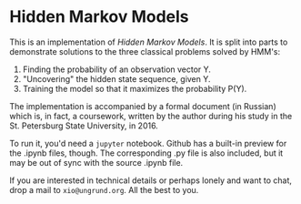 # Hidden Markov Models

This is an implementation of *Hidden Markov Models*.  It is split into parts to
demonstrate solutions to the three classical problems solved by HMM's:

1. Finding the probability of an observation vector Y.
2. "Uncovering" the hidden state sequence, given Y.
3. Training the model so that it maximizes the probability P(Y).

The implementation is accompanied by a formal document (in Russian) which is, in
fact, a coursework, written by the author during his study in the St. Petersburg
State University, in 2016.

To run it, you'd need a `jupyter` notebook.  Github has a built-in preview for
the .ipynb files, though.  The corresponding .py file is also included, but it
may be out of sync with the source .ipynb file.

If you are interested in technical details or perhaps lonely and want to chat,
drop a mail to `xio@ungrund.org`.  All the best to you.
